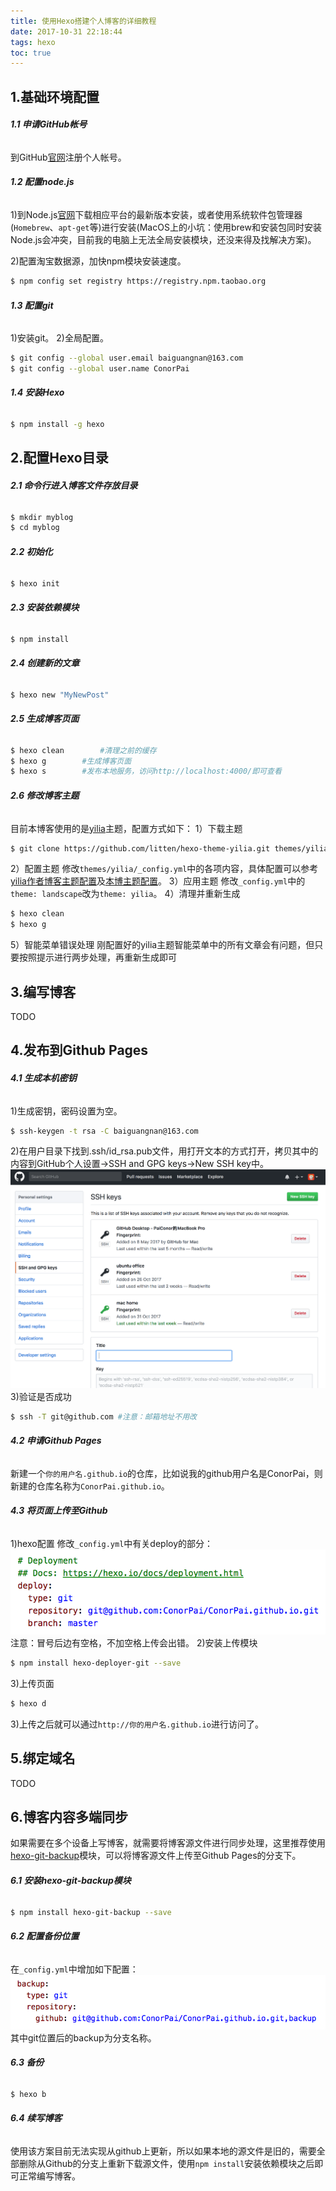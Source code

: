 ```yaml
---
title: 使用Hexo搭建个人博客的详细教程
date: 2017-10-31 22:18:44
tags: hexo
toc: true
---
```


## 1.基础环境配置

###### **1.1 申请GitHub帐号**
到GitHub[官网](https://github.com/)注册个人帐号。

###### **1.2 配置node.js**
1)到Node.js[官网](https://nodejs.org/)下载相应平台的最新版本安装，或者使用系统软件包管理器(`Homebrew`、`apt-get`等)进行安装(MacOS上的小坑：使用brew和安装包同时安装Node.js会冲突，目前我的电脑上无法全局安装模块，还没来得及找解决方案)。

2)配置淘宝数据源，加快npm模块安装速度。
``` bash
$ npm config set registry https://registry.npm.taobao.org
```
###### **1.3 配置git**
1)安装git。
2)全局配置。
``` bash
$ git config --global user.email baiguangnan@163.com
$ git config --global user.name ConorPai
```

###### **1.4 安装Hexo**
``` bash
$ npm install -g hexo
```

## 2.配置Hexo目录

###### **2.1 命令行进入博客文件存放目录**
``` bash
$ mkdir myblog
$ cd myblog
```
###### **2.2 初始化**
``` bash
$ hexo init
```
###### **2.3 安装依赖模块**
``` bash
$ npm install
```
###### **2.4 创建新的文章**
``` bash
$ hexo new "MyNewPost"
```
###### **2.5 生成博客页面**
``` bash
$ hexo clean 		#清理之前的缓存
$ hexo g		#生成博客页面
$ hexo s		#发布本地服务，访问http://localhost:4000/即可查看
```
###### **2.6 修改博客主题**
目前本博客使用的是[yilia](https://github.com/litten/hexo-theme-yilia)主题，配置方式如下：
1）下载主题
``` bash
$ git clone https://github.com/litten/hexo-theme-yilia.git themes/yilia
```
2）配置主题
修改`themes/yilia/_config.yml`中的各项内容，具体配置可以参考[yilia作者博客主题配置](https://github.com/litten/BlogBackup/blob/master/_config.yml)及[本博主题配置](https://github.com/ConorPai/ConorPai.github.io/blob/backup/themes/yilia/_config.yml)。
3）应用主题
修改`_config.yml`中的`theme: landscape`改为`theme: yilia`。
4）清理并重新生成
``` bash
$ hexo clean
$ hexo g
```
5）智能菜单错误处理
刚配置好的yilia主题智能菜单中的所有文章会有问题，但只要按照提示进行两步处理，再重新生成即可

## 3.编写博客
TODO
## 4.发布到Github Pages
###### **4.1 生成本机密钥**
1)生成密钥，密码设置为空。
``` bash
$ ssh-keygen -t rsa -C baiguangnan@163.com
```
2)在用户目录下找到.ssh/id_rsa.pub文件，用打开文本的方式打开，拷贝其中的内容到GitHub个人设置->SSH and GPG keys->New SSH key中。
![设置SSH](confighexo/ssh.png)
3)验证是否成功
``` bash
$ ssh -T git@github.com #注意：邮箱地址不用改
```
###### **4.2 申请Github Pages**
新建一个`你的用户名.github.io`的仓库，比如说我的github用户名是ConorPai，则新建的仓库名称为`ConorPai.github.io`。
###### **4.3 将页面上传至Github**
1)hexo配置
修改`_config.yml`中有关deploy的部分：
![](confighexo/deploy.png)
注意：冒号后边有空格，不加空格上传会出错。
2)安装上传模块
``` bash
$ npm install hexo-deployer-git --save
```
3)上传页面
``` bash
$ hexo d
```
3)上传之后就可以通过`http://你的用户名.github.io`进行访问了。
## 5.绑定域名
TODO
## 6.博客内容多端同步
如果需要在多个设备上写博客，就需要将博客源文件进行同步处理，这里推荐使用[hexo-git-backup](https://github.com/coneycode/hexo-git-backup)模块，可以将博客源文件上传至Github Pages的分支下。
###### **6.1 安装hexo-git-backup模块**
``` bash
$ npm install hexo-git-backup --save
```
###### **6.2 配置备份位置**
在`_config.yml`中增加如下配置：
![](confighexo/backup.png)
其中git位置后的backup为分支名称。
###### **6.3 备份**
``` bash
$ hexo b
```
###### **6.4 续写博客**
使用该方案目前无法实现从github上更新，所以如果本地的源文件是旧的，需要全部删除从Github的分支上重新下载源文件，使用`npm install`安装依赖模块之后即可正常编写博客。